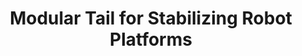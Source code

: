 ---
description: "Based on the idea that robots can be made to display many features\
  \ of animals such as locomotion, the goal of this thesis is to recreate a tail\
  \ based on the mechanics of a cheetah since the use of its tail is the most effective\
  \ in dynamic stability and test its effectiveness on an inherently unstable object\
  \ such as an rc car. The question focuses on which tail design is necessary to\
  \ fix an inherently unstable object. This topic is derived from how a cheetah\
  \ uses its tail to stabilize itself while catching prey. The question of developing\_\
  \ a design will be answered by creating a unity model inspired by a cheetah\u2019\
  s tail and simulate how it will stabilize an object that lacks balance. The selected\
  \ platform is an rc car. The model is already developed in unity, but its movement\
  \ is not unstable. After making the inherently unstable by adjusting the scaling\
  \ of the object to make it taller, the motor speed, turning angle, mass of the\
  \ cube, mass of the wheels, and radius of the wheels, a motor and tail will be\
  \ added for balance. The selected rc car will be adjusted to match the parameters\
  \ in unity. The expected result of this procedure is to have a display of a real\
  \ life model matching the simulation.\_"
funding: This project was funded as part of a Barrett Honors thesis.
image: /assets/images/research/tail1.jpg
key: quadruped
publish: x
students: Frank Ononye
title: Modular Tail for Stabilizing Robot Platforms
---